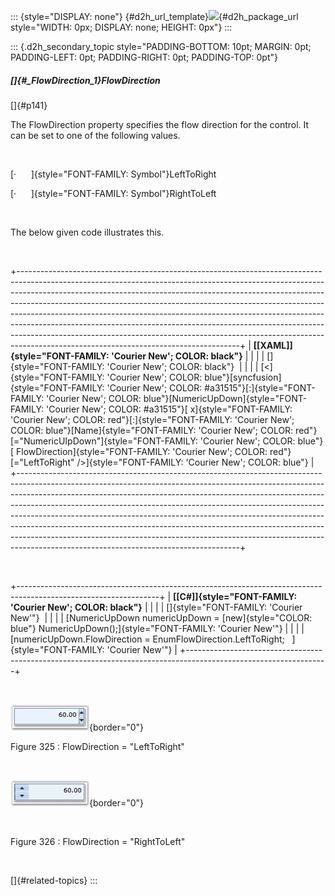::: {style="DISPLAY: none"}
[](ms-xhelp:///?Id=d2h_url_template){#d2h_url_template}![](!package_url!){#d2h_package_url style="WIDTH: 0px; DISPLAY: none; HEIGHT: 0px"}
:::

::: {.d2h_secondary_topic style="PADDING-BOTTOM: 10pt; MARGIN: 0pt; PADDING-LEFT: 0pt; PADDING-RIGHT: 0pt; PADDING-TOP: 0pt"}
##### []{#_FlowDirection_1}FlowDirection

[]{#p141} 

The FlowDirection property specifies the flow direction for the control. It can be set to one of the following values.

         

[·      ]{style="FONT-FAMILY: Symbol"}LeftToRight

[·      ]{style="FONT-FAMILY: Symbol"}RightToLeft

 

The below given code illustrates this.

 

+-------------------------------------------------------------------------------------------------------------------------------------------------------------------------------------------------------------------------------------------------------------------------------------------------------------------------------------------------------------------------------------------------------------------------------------------------------------------------------------------------------------------------------------------------------------------------------------------------------------------------+
| **[\[XAML\]]{style="FONT-FAMILY: 'Courier New'; COLOR: black"}**                                                                                                                                                                                                                                                                                                                                                                                                                                                                                                                                                        |
|                                                                                                                                                                                                                                                                                                                                                                                                                                                                                                                                                                                                                         |
| []{style="FONT-FAMILY: 'Courier New'; COLOR: black"}                                                                                                                                                                                                                                                                                                                                                                                                                                                                                                                                                                    |
|                                                                                                                                                                                                                                                                                                                                                                                                                                                                                                                                                                                                                         |
| [\<]{style="FONT-FAMILY: 'Courier New'; COLOR: blue"}[syncfusion]{style="FONT-FAMILY: 'Courier New'; COLOR: #a31515"}[:]{style="FONT-FAMILY: 'Courier New'; COLOR: blue"}[NumericUpDown]{style="FONT-FAMILY: 'Courier New'; COLOR: #a31515"}[ x]{style="FONT-FAMILY: 'Courier New'; COLOR: red"}[:]{style="FONT-FAMILY: 'Courier New'; COLOR: blue"}[Name]{style="FONT-FAMILY: 'Courier New'; COLOR: red"}[=\"NumericUIpDown\"]{style="FONT-FAMILY: 'Courier New'; COLOR: blue"}[ FlowDirection]{style="FONT-FAMILY: 'Courier New'; COLOR: red"}[=\"LeftToRight\" /\>]{style="FONT-FAMILY: 'Courier New'; COLOR: blue"} |
+-------------------------------------------------------------------------------------------------------------------------------------------------------------------------------------------------------------------------------------------------------------------------------------------------------------------------------------------------------------------------------------------------------------------------------------------------------------------------------------------------------------------------------------------------------------------------------------------------------------------------+

 

+-----------------------------------------------------------------------------------------------------------------+
| **[\[C#\]]{style="FONT-FAMILY: 'Courier New'; COLOR: black"}**                                                  |
|                                                                                                                 |
| []{style="FONT-FAMILY: 'Courier New'"}                                                                          |
|                                                                                                                 |
| [NumericUpDown numericUpDown = [new]{style="COLOR: blue"} NumericUpDown();]{style="FONT-FAMILY: 'Courier New'"} |
|                                                                                                                 |
| [numericUpDown.FlowDirection = EnumFlowDirection.LeftToRight;   ]{style="FONT-FAMILY: 'Courier New'"}           |
+-----------------------------------------------------------------------------------------------------------------+

 

![](../ImagesExt/image261_255.jpg){border="0"}

Figure 325 : FlowDirection = \"LeftToRight\"

 

![](../ImagesExt/image261_256.jpg){border="0"}

 

Figure 326 : FlowDirection = \"RightToLeft\"

 

[]{#related-topics}
:::

